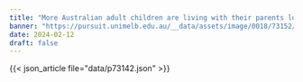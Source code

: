 ```yaml
---
title: "More Australian adult children are living with their parents longer"
banner: "https://pursuit.unimelb.edu.au/__data/assets/image/0018/73152/More-Australian-adult-children-are-living-with-their-parents-longer_bd397073-74ef-450e-bb13-76431b679e6d.jpg"
date: 2024-02-12
draft: false
---
```


{{< json_article file="data/p73142.json" >}}